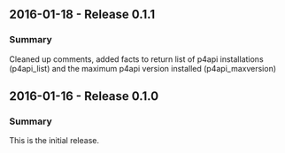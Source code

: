 ## 2016-01-18 - Release 0.1.1
### Summary
Cleaned up comments, added facts to return list of p4api installations (p4api_list) and the maximum p4api version installed (p4api_maxversion)

## 2016-01-16 - Release 0.1.0
### Summary
This is the initial release.
